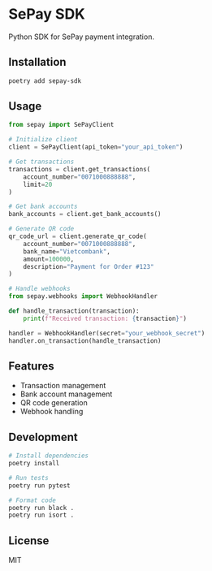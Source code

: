 # SePay SDK

Python SDK for SePay payment integration.

## Installation

```bash
poetry add sepay-sdk
```

## Usage

```python
from sepay import SePayClient

# Initialize client
client = SePayClient(api_token="your_api_token")

# Get transactions
transactions = client.get_transactions(
    account_number="0071000888888",
    limit=20
)

# Get bank accounts
bank_accounts = client.get_bank_accounts()

# Generate QR code
qr_code_url = client.generate_qr_code(
    account_number="0071000888888",
    bank_name="Vietcombank",
    amount=100000,
    description="Payment for Order #123"
)

# Handle webhooks
from sepay.webhooks import WebhookHandler

def handle_transaction(transaction):
    print(f"Received transaction: {transaction}")

handler = WebhookHandler(secret="your_webhook_secret")
handler.on_transaction(handle_transaction)
```

## Features

- Transaction management
- Bank account management
- QR code generation
- Webhook handling

## Development

```bash
# Install dependencies
poetry install

# Run tests
poetry run pytest

# Format code
poetry run black .
poetry run isort .
```

## License

MIT 